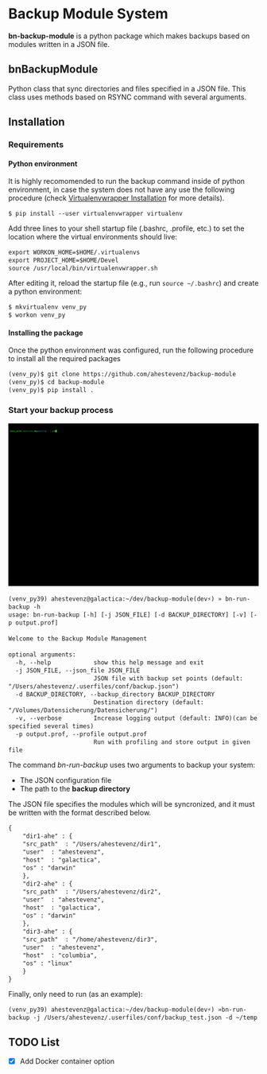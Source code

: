 # Backup Module System

**bn-backup-module** is a python package which makes backups based on modules written in a JSON file. 

## bnBackupModule

Python class that sync directories and files specified in a JSON file. This class uses methods based on RSYNC command with several arguments.


## Installation
### Requirements

#### Python environment

It is highly recomomended to run the backup command inside of python environment, in case the system does not have any use the following procedure (check [Virtualenvwrapper Installation](https://virtualenvwrapper.readthedocs.io/en/latest/install.html) for more details).

```setup
$ pip install --user virtualenvwrapper virtualenv
```

Add three lines to your shell startup file (.bashrc, .profile, etc.) to set the location where the virtual environments should live:

```
export WORKON_HOME=$HOME/.virtualenvs
export PROJECT_HOME=$HOME/Devel
source /usr/local/bin/virtualenvwrapper.sh
```

After editing it, reload the startup file (e.g., run `source ~/.bashrc`) and create a python environment:

```
$ mkvirtualenv venv_py 
$ workon venv_py
```

#### Installing the package

Once the python environment was configured, run the following procedure to install all the required packages
```setup
(venv_py)$ git clone https://github.com/ahestevenz/backup-module
(venv_py)$ cd backup-module
(venv_py)$ pip install .
```

### Start your backup process

![](https://github.com/ahestevenz/backup-module/blob/dev/assets/run-bn-backup.gif)

```run
(venv_py39) ahestevenz@galactica:~/dev/backup-module(dev⚡) » bn-run-backup -h                                 
usage: bn-run-backup [-h] [-j JSON_FILE] [-d BACKUP_DIRECTORY] [-v] [-p output.prof]

Welcome to the Backup Module Management

optional arguments:
  -h, --help            show this help message and exit
  -j JSON_FILE, --json_file JSON_FILE
                        JSON file with backup set points (default: "/Users/ahestevenz/.userfiles/conf/backup.json")
  -d BACKUP_DIRECTORY, --backup_directory BACKUP_DIRECTORY
                        Destination directory (default: "/Volumes/Datensicherung/Datensicherung/")
  -v, --verbose         Increase logging output (default: INFO)(can be specified several times)
  -p output.prof, --profile output.prof
                        Run with profiling and store output in given file
```

The command *bn-run-backup* uses two arguments to backup your system:
* The JSON configuration file
* The path to the **backup directory**

The JSON file specifies the modules which will be syncronized, and it must be written with the format described below.

    {
        "dir1-ahe" : {
        "src_path"  : "/Users/ahestevenz/dir1",
        "user"  : "ahestevenz",
        "host"  : "galactica",
        "os" : "darwin"
        },
        "dir2-ahe" : {
        "src_path"  : "/Users/ahestevenz/dir2",   
        "user"  : "ahestevenz",
        "host"  : "galactica",
        "os" : "darwin"
        },
        "dir3-ahe" : {
        "src_path"  : "/home/ahestevenz/dir3", 
        "user"  : "ahestevenz",
        "host"  : "columbia",
        "os" : "linux"
        }
    }

Finally, only need to run (as an example):
```run
(venv_py39) ahestevenz@galactica:~/dev/backup-module(dev⚡) »bn-run-backup -j /Users/ahestevenz/.userfiles/conf/backup_test.json -d ~/temp
```

## TODO List 
- [x] Add Docker container option
